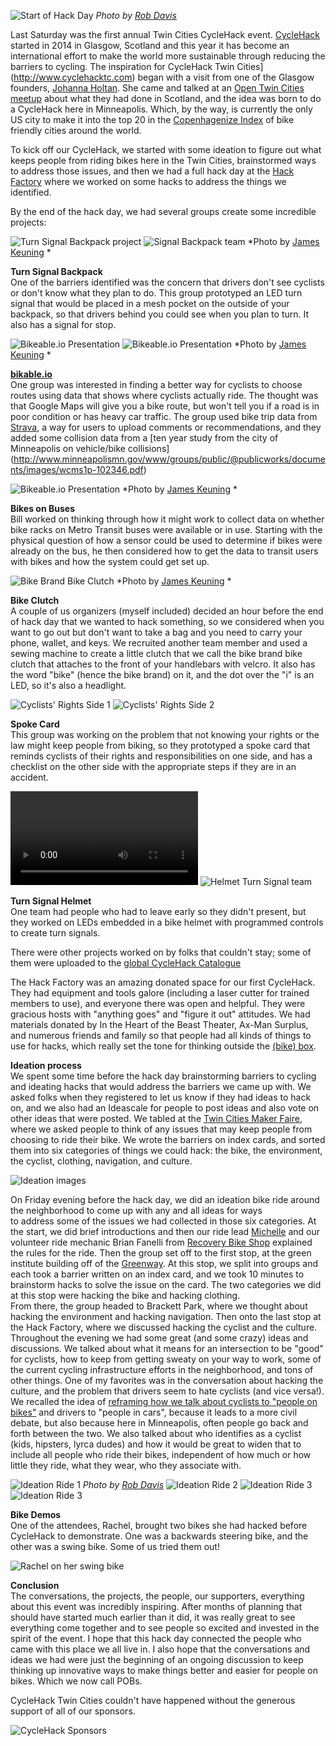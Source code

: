 
![Start of Hack Day](/images/cyclehacktc_2015/HF_RD.jpg)
*Photo by [Rob Davis](https://twitter.com/robfargo)*</br>

Last Saturday was the first annual Twin Cities CycleHack event. [CycleHack](http://www.cyclehack.com) started in 2014 in Glasgow, Scotland 
and this year it has become an international effort to make the world more sustainable through reducing the barriers to cycling. 
The inspiration for CycleHack Twin Cities](http://www.cyclehacktc.com) began with a visit from one of the Glasgow founders, [Johanna Holtan](http://www.cyclehack.com/the-team/). 
She came and talked at an [Open Twin Cities meetup](http://bikeablejo.com/2014/08/27/twin-cities-cycling/) about what they had done in 
Scotland, and the idea was born to do a CycleHack here in Minneapolis. Which, by the way, is currently the only US city to make it into the top 
20 in the [Copenhagenize Index](http://copenhagenize.eu/index/18_minneapolis.html) of bike friendly cities around the world.

To kick off our CycleHack, we started with some ideation to figure out what keeps people from riding bikes here in the 
Twin Cities, brainstormed ways to address those issues, and then we had a full hack day at the [Hack Factory](http://www.tcmaker.org/blog/) 
where we worked on some hacks to address the things we identified. </br>

By the end of the hack day, we had several groups create some incredible projects:</br>

![Turn Signal Backpack project](/images/cyclehacktc_2015/turn_signal_backpack.jpg) 
![Signal Backpack team](/images/cyclehacktc_2015/backpack_turn_signal_team_JK.jpg) *Photo by [James Keuning](https://twitter.com/jmkeuning) *</br>

**Turn Signal Backpack**</br>
One of the barriers identified was the concern that drivers don't see cyclists or don't know what they plan to do. This group prototyped an LED 
turn signal that would be placed in a mesh pocket on the outside of your backpack, so that drivers behind you could see when you plan 
to turn. It also has a signal for stop.</br>

![Bikeable.io Presentation](/images/cyclehacktc_2015/bikeable.jpg) 
![Bikeable.io Presentation](/images/cyclehacktc_2015/bikeable_team_jk.jpg) *Photo by [James Keuning](https://twitter.com/jmkeuning) *</br>

**[bikable.io](http://www.bikeable.io)**</br>
One group was interested in finding a better way for cyclists to choose routes using data that shows where cyclists actually ride. The 
thought was that Google Maps will give you a bike route, but won't tell you if a road is in poor condition or has heavy car traffic.
The group used bike trip data from [Strava](https://www.strava.com/local), a way for users to upload comments or recommendations, 
and they added some collision data from a [ten year study from the city of Minneapolis on vehicle/bike collisions]
(http://www.minneapolismn.gov/www/groups/public/@publicworks/documents/images/wcms1p-102346.pdf)
</br>

![Bikeable.io Presentation](/images/cyclehacktc_2015/bike_bus_team_JK.jpg) *Photo by [James Keuning](https://twitter.com/jmkeuning) *</br>

**Bikes on Buses**</br>
Bill worked on thinking through how it might work to collect data on whether bike racks on Metro Transit buses were available or in use. 
Starting with the physical question of how a sensor could be used to determine if bikes were already on the bus, he then considered 
how to get the data to transit users with bikes and how the system could get set up.</br>

![Bike Brand Bike Clutch](/images/cyclehacktc_2015/bike_clutch_JK.jpg) *Photo by [James Keuning](https://twitter.com/jmkeuning) *</br>

**Bike Clutch**</br>
A couple of us organizers (myself included) decided an hour before the end of hack day that we wanted to hack something, so we considered when you 
want to go out but don't want to take a bag and you need to carry your phone, wallet, and keys. We recruited another team member and used 
a sewing machine to create a little clutch that we call the bike brand bike clutch that attaches to the front of your handlebars 
with velcro. It also has the word "bike" (hence the bike brand) on it, and the dot over the "i" is an LED, so it's also a headlight.</br>

![Cyclists' Rights Side 1](/images/cyclehacktc_2015/spoke_card_1.png) ![Cyclists' Rights Side 2](/images/cyclehacktc_2015/spoke_card_2.png)

**Spoke Card**</br>
This group was working on the problem that not knowing your rights or the law might keep people from biking, so they prototyped a spoke card 
that reminds cyclists of their rights and responsibilities on one side, and has a checklist on the other side with 
the appropriate steps if they are in an accident.</br>

![Helmet Turn Signal](/images/cyclehacktc_2015/turn_signal_backpack.mp4) 
![Helmet Turn Signal team](/images/cyclehacktc_2015/turn_signal_team.jpg) </br>

**Turn Signal Helmet** </br>
One team had people who had to leave early so they didn't present, but they worked on LEDs embedded in a bike helmet with programmed controls 
to create turn signals.</br>

There were other projects worked on by folks that couldn't stay; some of them were uploaded to the 
[global CycleHack Catalogue](http://www.cyclehack.com/location/minneapolis/)</br>

The Hack Factory was an amazing donated space for our first CycleHack. They had equipment and tools galore (including a laser cutter 
for trained members to use), and everyone there was open and helpful. They were gracious hosts with "anything goes" and "figure it out" attitudes. 
We had materials donated by In the Heart of the Beast Theater, Ax-Man Surplus, and numerous friends and family so that people had all kinds of 
things to use for hacks, which really set the tone for thinking outside the [(bike) box](http://www.ci.minneapolis.mn.us/bicycles/bike-box).</br>

**Ideation process**</br>
We spent some time before the hack day brainstorming barriers to cycling and ideating hacks that would address the barriers we came up with. 
We asked folks when they registered to let us know if they had ideas to hack on, and we also had an Ideascale for people to post ideas and 
also vote on other ideas that were posted. We tabled at the [Twin Cities Maker Faire](http://makerfairemsp.com/), where we asked people to 
think of any issues that may keep people from choosing to ride their bike. We wrote the barriers on index cards, and sorted them into six 
categories of things we could hack: the bike, the environment, the cyclist, clothing, navigation, and culture.</br>

![Ideation images](/images/cyclehacktc_2015/ideation.jpg) 

On Friday evening before the hack day, we did an ideation bike ride around the neighborhood to come up with any and all ideas for ways  
to address some of the issues we had collected in those six categories. At the start, we did brief introductions and then our ride lead 
[Michelle](http://michellefunk.com/) and our volunteer ride mechanic Brian Fanelli from [Recovery Bike Shop](http://morethanabicycle.com/recoverybikeshop.html) 
explained the rules for the ride. 
Then the group set off to the first stop, at the green 
institute building off of the [Greenway](http://midtowngreenway.org/about-the-greenway/). At this stop, we split into groups and each 
took a barrier written on an index card, and we took 10 
minutes to brainstorm hacks to solve the issue on the card. The two categories we did at this stop were hacking the bike and hacking clothing.</br>
From there, the group headed to Brackett Park, where we thought about hacking the environment and hacking navigation. Then onto the last 
stop at the Hack Factory, where we discussed hacking the cyclist and the culture. Throughout the evening we had some great (and some crazy) 
ideas and discussions. We talked about what it means for an intersection to be "good" for cyclists, how to keep from getting sweaty on 
your way to work, some of the current cycling infrastructure efforts in the neighborhood, and tons of other things.
One of my favorites was in the conversation about hacking the culture, and the problem that drivers seem to hate cyclists (and vice versa!). 
We recalled the idea of [reframing how we talk about 
cyclists to "people on bikes"](http://www.citylab.com/commute/2015/02/dont-say-cyclists-say-people-on-bikes/385387/)
 and drivers to "people in cars", because it leads to a more civil debate, but also because here in Minneapolis, often people go back and forth 
between the two. We also talked about who identifies as a cyclist (kids, hipsters, lyrca dudes) and how it would be great to widen that to 
include all people who ride their bikes, independent of how much or how little they ride, what they wear, who they associate with.</br>

![Ideation Ride 1](/images/cyclehacktc_2015/ideation_start_RD.jpg) *Photo by [Rob Davis](https://twitter.com/robfargo)*
![Ideation Ride 2](/images/cyclehacktc_2015/ideation_greenway.jpg)
![Ideation Ride 3](/images/cyclehacktc_2015/ideation_brackett.jpg)
![Ideation Ride 3](/images/cyclehacktc_2015/ideation_HF.jpg)</br>

**Bike Demos**</br>
One of the attendees, Rachel, brought two bikes she had hacked before CycleHack to demonstrate. One was a backwards steering bike, and the other 
was a swing bike. Some of us tried them out!</br>

![Rachel on her swing bike](/images/cyclehacktc_2015/rachel_swing_bike.jpg)

**Conclusion**</br>
The conversations, the projects, the people, our supporters, everything about this event was incredibly inspiring. After months of planning 
that should have started much earlier than it did, 
it was really great to see everything come together and to see people so excited and invested in the spirit of the event. I hope that this hack day 
connected the people who came with this place we all live in. I also hope that the conversations and ideas we had were just
the beginning of an ongoing discussion to keep thinking up innovative ways to make things better and easier for people on bikes. 
Which we now call POBs.</br>

CycleHack Twin Cities couldn't have happened without the generous support of all of our sponsors.</br>

![CycleHack Sponsors](/images/cyclehacktc_2015/chsponsors.png)
